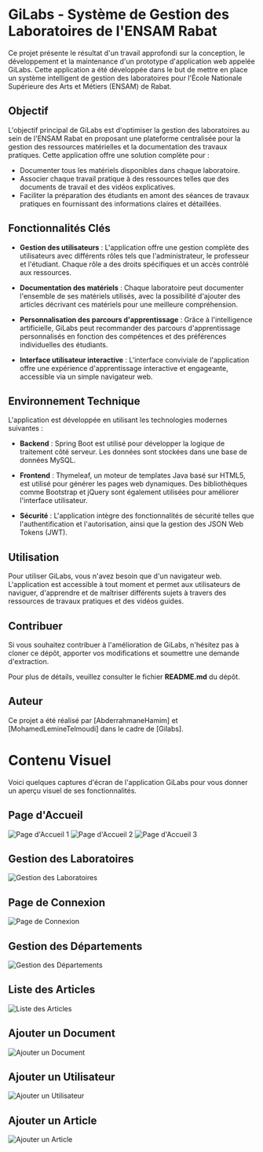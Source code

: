 # GiLabs - Système de Gestion des Laboratoires de l'ENSAM Rabat

Ce projet présente le résultat d'un travail approfondi sur la conception, le développement et la maintenance d'un prototype d'application web appelée GiLabs. Cette application a été développée dans le but de mettre en place un système intelligent de gestion des laboratoires pour l'École Nationale Supérieure des Arts et Métiers (ENSAM) de Rabat.

## Objectif

L'objectif principal de GiLabs est d'optimiser la gestion des laboratoires au sein de l'ENSAM Rabat en proposant une plateforme centralisée pour la gestion des ressources matérielles et la documentation des travaux pratiques. Cette application offre une solution complète pour :

- Documenter tous les matériels disponibles dans chaque laboratoire.
- Associer chaque travail pratique à des ressources telles que des documents de travail et des vidéos explicatives.
- Faciliter la préparation des étudiants en amont des séances de travaux pratiques en fournissant des informations claires et détaillées.

## Fonctionnalités Clés

- **Gestion des utilisateurs** : L'application offre une gestion complète des utilisateurs avec différents rôles tels que l'administrateur, le professeur et l'étudiant. Chaque rôle a des droits spécifiques et un accès contrôlé aux ressources.

- **Documentation des matériels** : Chaque laboratoire peut documenter l'ensemble de ses matériels utilisés, avec la possibilité d'ajouter des articles décrivant ces matériels pour une meilleure compréhension.

- **Personnalisation des parcours d'apprentissage** : Grâce à l'intelligence artificielle, GiLabs peut recommander des parcours d'apprentissage personnalisés en fonction des compétences et des préférences individuelles des étudiants.

- **Interface utilisateur interactive** : L'interface conviviale de l'application offre une expérience d'apprentissage interactive et engageante, accessible via un simple navigateur web.

## Environnement Technique

L'application est développée en utilisant les technologies modernes suivantes :

- **Backend** : Spring Boot est utilisé pour développer la logique de traitement côté serveur. Les données sont stockées dans une base de données MySQL.

- **Frontend** : Thymeleaf, un moteur de templates Java basé sur HTML5, est utilisé pour générer les pages web dynamiques. Des bibliothèques comme Bootstrap et jQuery sont également utilisées pour améliorer l'interface utilisateur.

- **Sécurité** : L'application intègre des fonctionnalités de sécurité telles que l'authentification et l'autorisation, ainsi que la gestion des JSON Web Tokens (JWT).

## Utilisation

Pour utiliser GiLabs, vous n'avez besoin que d'un navigateur web. L'application est accessible à tout moment et permet aux utilisateurs de naviguer, d'apprendre et de maîtriser différents sujets à travers des ressources de travaux pratiques et des vidéos guides.

## Contribuer

Si vous souhaitez contribuer à l'amélioration de GiLabs, n'hésitez pas à cloner ce dépôt, apporter vos modifications et soumettre une demande d'extraction.

Pour plus de détails, veuillez consulter le fichier **README.md** du dépôt.

## Auteur

Ce projet a été réalisé par [AbderrahmaneHamim] et [MohamedLemineTelmoudi] dans le cadre de [Gilabs].

# Contenu Visuel

Voici quelques captures d'écran de l'application GiLabs pour vous donner un aperçu visuel de ses fonctionnalités.

## Page d'Accueil
![Page d'Accueil 1](images/Home1.png)
![Page d'Accueil 2](images/Home2.png)
![Page d'Accueil 3](images/Home3.png)

## Gestion des Laboratoires
![Gestion des Laboratoires](images/Laboratoires.png)

## Page de Connexion
![Page de Connexion](images/Login.png)

## Gestion des Départements
![Gestion des Départements](images/Departments.png)

## Liste des Articles
![Liste des Articles](images/AllArticles.png)

## Ajouter un Document
![Ajouter un Document](images/AjouterDocument.png)

## Ajouter un Utilisateur
![Ajouter un Utilisateur](images/AjouterUtilisateur.png)

## Ajouter un Article
![Ajouter un Article](images/AjouterArticle.png)


